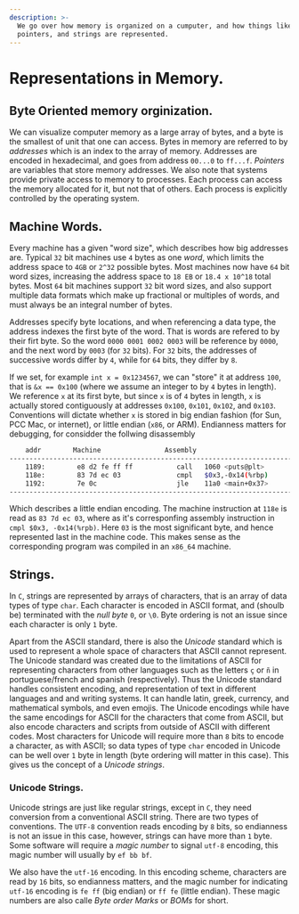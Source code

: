 ```yaml
---
description: >-
  We go over how memory is organized on a cumputer, and how things like chars,
  pointers, and strings are represented.
---
```


# Representations in Memory.

## Byte Oriented memory orginization.

We can visualize computer memory as a large array of bytes, and a byte is the smallest of unit that one can access. Bytes in memory are referred to by _addresses_ which is an index to the array of memory. Addresses are encoded in hexadecimal, and goes from address `00...0` to `ff...f`. _Pointers_ are variables that store memory addresses. We also note that systems provide private access to memory to processes. Each process can access the memory allocated for it, but not that of others. Each process is explicitly controlled by the operating system.

## Machine Words.

Every machine has a given "word size", which describes how big addresses are. Typical `32` bit machines use `4` bytes as one _word_, which limits the address space to `4GB` or `2^32` possible bytes. Most machines now have `64` bit word sizes, increasing the address space to `18 EB` or `18.4 x 10^18` total bytes. Most `64` bit machines support `32` bit word sizes, and also support multiple data formats which make up fractional or multiples of words, and must always be an integral number of bytes.

Addresses specify byte locations, and when referencing a data type, the address indexes the first byte of the word. That is words are refered to by their firt byte. So the word `0000 0001 0002 0003` will be reference by `0000`, and the next word by `0003` \(for `32` bits\). For `32` bits, the addresses of successive words differ by `4`, while for `64` bits, they differ by `8`.

If we set, for example `int x = 0x1234567`, we can "store" it at address `100`, that is `&x == 0x100` \(where we assume an integer to by `4` bytes in length\). We reference `x` at its first byte, but since `x` is of `4` bytes in length, `x` is actually stored contiguously at addresses `0x100`, `0x101`, `0x102`, and `0x103`. Conventions will dictate whether `x` is stored in big endian fashion \(for Sun, PCC Mac, or internet\), or little endian \(`x86`, or ARM\). Endianness matters for debugging, for considder the follwing disassembly

```bash
    addr        Machine                Assembly
-------------------------------------------------------------------------------
    1189:        e8 d2 fe ff ff           call   1060 <puts@plt>
    118e:        83 7d ec 03              cmpl   $0x3,-0x14(%rbp)
    1192:        7e 0c                    jle    11a0 <main+0x37>
-------------------------------------------------------------------------------
```

Which describes a little endian encoding. The machine instruction at `118e` is read as `83 7d ec 03`, where as it's corresponfing assembly instruction in `cmpl $0x3, -0x14(%rpb)`. Here `03` is the most significant byte, and hence represented last in the machine code. This makes sense as the corresponding program was compiled in an `x86_64` machine.

## Strings.

In `C`, strings are represented by arrays of characters, that is an array of data types of type `char`. Each character is encoded in ASCII format, and \(shoulb be\) terminated with the _null byte_ `0`, or `\0`. Byte ordering is not an issue since each character is only `1` byte.

Apart from the ASCII standard, there is also the _Unicode_ standard which is used to represent a whole space of characters that ASCII cannot represent. The Unicode standard was created due to the limitations of ASCII for representing characters from other languages such as the letters `ç` or `ñ` in portuguese/french and spanish \(respectively\). Thus the Unicode standard handles consistent encoding, and representation of text in different languages and and writing systems. It can handle latin, greek, currency, and mathematical symbols, and even emojis. The Unicode encodings while have the same encodings for ASCII for the characters that come from ASCII, but also encode characters and scripts from outside of ASCII with different codes. Most characters for Unicode will require more than `8` bits to encode a character, as with ASCII; so data types of type `char` encoded in Unicode can be well over `1` byte in length \(byte ordering will matter in this case\). This gives us the concept of a _Unicode strings_.

### Unicode Strings.

Unicode strings are just like regular strings, except in `C`, they need conversion from a conventional ASCII string. There are two types of conventions. The `UTF-8` convention reads encoding by `8` bits, so endianness is not an issue in this case, however, strings can have more than `1` byte. Some software will require a _magic number_ to signal `utf-8` encoding, this magic number will usually by `ef bb bf`.

We also have the `utf-16` encoding. In this encoding scheme, characters are read by `16` bits, so endianness matters, and the magic number for indicating `utf-16` encoding is `fe ff` \(big endian\) or `ff fe` \(little endian\). These magic numbers are also calle _Byte order Marks_ or _BOMs_ for short.

